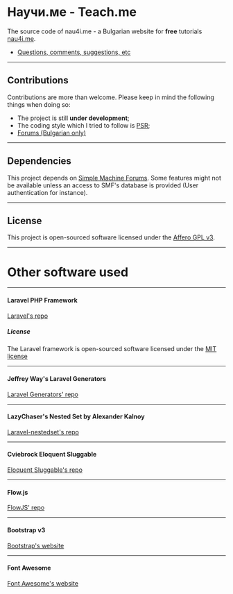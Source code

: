 # Научи.ме - Teach.me

The source code of nau4i.me - a Bulgarian website for **free** tutorials [nau4i.me](http://www.nau4i.me "nau4i.me").

* [Questions, comments, suggestions, etc](http://nau4i.me/forum/index.php/topic,15810.0.html "a link to our forum")

***
## Contributions

Contributions are more than welcome. Please keep in mind the following things when doing so:
* The project is still **under development**;
* The coding style which I tried to follow is [PSR](http://www.php-fig.org/);
* [Forums (Bulgarian only)](http://nau4i.me/forum/index.php/topic,15810.0.html)

***

## Dependencies

This project depends on [Simple Machine Forums](http://www.simplemachines.org/). Some features might not be available unless an access to SMF's database is provided (User authentication for instance).

***

## License

This project is open-sourced software licensed under the [Affero GPL v3](https://www.gnu.org/licenses/agpl-3.0.html).

***



# Other software used

***

#### Laravel PHP Framework

[Laravel's repo](https://github.com/laravel/laravel)

##### License

The Laravel framework is open-sourced software licensed under the [MIT license](http://opensource.org/licenses/MIT)

***

#### Jeffrey Way's Laravel Generators

[Laravel Generators' repo](https://github.com/JeffreyWay/Laravel-4-Generators)

***

#### LazyChaser's Nested Set by Alexander Kalnoy

[Laravel-nestedset's repo](https://github.com/lazychaser/laravel-nestedset)

***

#### Cviebrock Eloquent Sluggable

[Eloquent Sluggable's repo](https://github.com/cviebrock/eloquent-sluggable)

***

#### Flow.js

[FlowJS' repo](https://github.com/flowjs/flow.js)

***

#### Bootstrap v3

[Bootstrap's website](http://getbootstrap.com/)

***

#### Font Awesome

[Font Awesome's website](http://fortawesome.github.io/Font-Awesome/)
